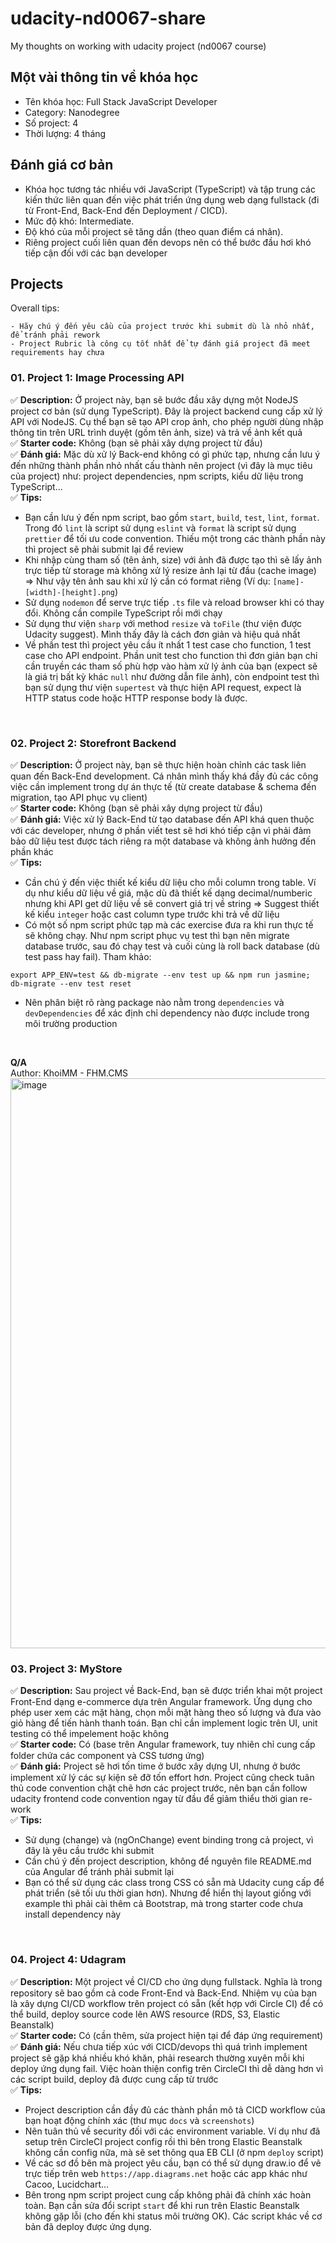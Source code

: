 # udacity-nd0067-share
My thoughts on working with udacity project (nd0067 course)

## Một vài thông tin về khóa học
+ Tên khóa học: Full Stack JavaScript Developer
+ Category: Nanodegree
+ Số project: 4
+ Thời lượng: 4 tháng


## Đánh giá cơ bản
+ Khóa học tương tác nhiều với JavaScript (TypeScript) và tập trung các kiến thức liên quan đến việc phát triển ứng dụng web dạng fullstack (đi từ Front-End, Back-End đến Deployment / CICD).
+ Mức độ khó: Intermediate.
+ Độ khó của mỗi project sẽ tăng dần (theo quan điểm cá nhân).
+ Riêng project cuối liên quan đến devops nên có thể bước đầu hơi khó tiếp cận đối với các bạn developer

## Projects
Overall tips:
```
- Hãy chú ý đến yêu cầu của project trước khi submit dù là nhỏ nhất, để tránh phải rework
- Project Rubric là công cụ tốt nhất để tự đánh giá project đã meet requirements hay chưa
```

### 01. Project 1: Image Processing API
:white_check_mark: **Description:**
Ở project này, bạn sẽ bước đầu xây dựng một NodeJS project cơ bản (sử dụng TypeScript).
Đây là project backend cung cấp xử lý API với NodeJS. Cụ thể bạn sẽ tạo API crop ảnh, cho phép người dùng nhập thông tin trên URL trình duyệt (gồm tên ảnh, size) và trả về ảnh kết quả
<br/>
:white_check_mark: **Starter code:**
Không (bạn sẽ phải xây dựng project từ đầu)
<br/>
:white_check_mark: **Đánh giá:**
Mặc dù xử lý Back-end không có gì phức tạp, nhưng cần lưu ý đến những thành phần nhỏ nhất cấu thành nên project (vì đây là mục tiêu của project) như: project dependencies, npm scripts, kiểu dữ liệu trong TypeScript...
<br/>
:white_check_mark: **Tips:**
- Bạn cần lưu ý đến npm script, bao gồm `start`, `build`, `test`, `lint`, `format`. Trong đó `lint` là script sử dụng `eslint` và `format` là script sử dụng `prettier` để tối ưu code convention. Thiếu một trong các thành phần này thì project sẽ phải submit lại để review
- Khi nhập cùng tham số (tên ảnh, size) với ảnh đã được tạo thì sẽ lấy ảnh trực tiếp từ storage mà không xử lý resize ảnh lại từ đầu (cache image) => Như vậy tên ảnh sau khi xử lý cần có format riêng (Ví dụ: `[name]-[width]-[height].png`)
- Sử dụng `nodemon` để serve trực tiếp `.ts` file và reload browser khi có thay đổi. Không cần compile TypeScript rồi mới chạy
- Sử dụng thư viện `sharp` với method `resize` và `toFile` (thư viện được Udacity suggest). Mình thấy đây là cách đơn giản và hiệu quả nhất
- Về phần test thì project yêu cầu ít nhất 1 test case cho function, 1 test case cho API endpoint. Phần unit test cho function thì đơn giản bạn chỉ cần truyền các tham số phù hợp vào hàm xử lý ảnh của bạn (expect sẽ là giá trị bất kỳ khác `null` như đường dẫn file ảnh), còn endpoint test thì bạn sử dụng thư viện `supertest` và thực hiện API request, expect là HTTP status code hoặc HTTP response body là được.
<br/>

### 02. Project 2: Storefront Backend
:white_check_mark: **Description:**
Ở project này, bạn sẽ thực hiện hoàn chỉnh các task liên quan đến Back-End development. Cá nhân mình thấy khá đầy đủ các công việc cần implement trong dự án thực tế (từ create database & schema đến migration, tạo API phục vụ client)
<br/>
:white_check_mark: **Starter code:**
Không (bạn sẽ phải xây dựng project từ đầu)
<br/>
:white_check_mark: **Đánh giá:**
Việc xử lý Back-End từ tạo database đến API khá quen thuộc với các developer, nhưng ở phần viết test sẽ hơi khó tiếp cận vì phải đảm bảo dữ liệu test được tách riêng ra một database và không ảnh hưởng đến phần khác
<br/>
:white_check_mark: **Tips:**
- Cần chú ý đến việc thiết kế kiểu dữ liệu cho mỗi column trong table. Ví dụ như kiểu dữ liệu về giá, mặc dù đã thiết kế dạng decimal/numberic nhưng khi API get dữ liệu về sẽ convert giá trị về string => Suggest thiết kế kiểu `integer` hoặc cast column type trước khi trả về dữ liệu
- Có một số npm script phức tạp mà các exercise đưa ra khi run thực tế sẽ không chạy. Như npm script phục vụ test thì bạn nên migrate database trước, sau đó chạy test và cuối cùng là roll back database (dù test pass hay fail). Tham khảo:
```
export APP_ENV=test && db-migrate --env test up && npm run jasmine; db-migrate --env test reset
```
- Nên phân biệt rõ ràng package nào nằm trong `dependencies` và `devDependencies` để xác định chỉ dependency nào
được include trong môi trường production
<br/>

**Q/A** <br/>
Author: KhoiMM - FHM.CMS
<img width="912" alt="image" src="https://github.com/trunglecntt/udacity-nd0067-share/assets/20870396/300a900e-62bf-4011-85a8-8b842949243d">


### 03. Project 3: MyStore
:white_check_mark: **Description:**
Sau project về Back-End, bạn sẽ được triển khai một project Front-End dạng e-commerce dựa trên Angular framework. Ứng dụng cho phép user xem các mặt hàng, chọn mỗi mặt hàng theo số lượng và đưa vào giỏ hàng để tiến hành thanh toán. Bạn chỉ cần implement logic trên UI, unit testing có thể impelement hoặc không
<br/>
:white_check_mark: **Starter code:**
Có (base trên Angular framework, tuy nhiên chỉ cung cấp folder chứa các component và CSS tương ứng)
<br/>
:white_check_mark: **Đánh giá:**
Project sẽ hơi tốn time ở bước xây dựng UI, nhưng ở bước implement xử lý các sự kiện sẽ đỡ tốn effort hơn. Project cũng check tuân thủ code convention chặt chẽ hơn các project trước, nên bạn cần follow udacity frontend code convention ngay từ đầu để giảm thiểu thời gian re-work
<br/>
:white_check_mark: **Tips:**
- Sử dụng (change) và (ngOnChange) event binding trong cả project, vì đây là yêu cầu trước khi submit
- Cần chú ý đến project description, không để nguyên file README.md của Angular để tránh phải submit lại
- Bạn có thể sử dụng các class trong CSS có sẵn mà Udacity cung cấp để phát triển (sẽ tối ưu thời gian hơn).
Nhưng để hiển thị layout giống với example thì phải cài thêm cả Bootstrap, mà trong starter code chưa install dependency này
<br/>

### 04. Project 4: Udagram
:white_check_mark: **Description:**
Một project về CI/CD cho ứng dụng fullstack. Nghĩa là trong repository sẽ bao gồm cả code Front-End và Back-End. Nhiệm vụ của bạn là xây dựng CI/CD workflow trên project có sẵn (kết hợp với Circle CI) để có thể build, deploy source code lên AWS resource (RDS, S3, Elastic Beanstalk)
<br/>
:white_check_mark: **Starter code:**
Có (cần thêm, sửa project hiện tại để đáp ứng requirement)
<br/>
:white_check_mark: **Đánh giá:**
Nếu chưa tiếp xúc với CICD/devops thì quá trình implement project sẽ gặp khá nhiều khó khăn, phải research thường xuyên mỗi khi deploy ứng dụng fail. Việc hoàn thiện config trên CircleCI thì dễ dàng hơn vì các script build, deploy đã được cung cấp từ trước
<br/>
:white_check_mark: **Tips:**
- Project description cần đầy đủ các thành phần mô tả CICD workflow của bạn hoạt động chính xác (thư mục `docs` và `screenshots`)
- Nên tuân thủ về security đối với các environment variable. Ví dụ như đã setup trên CircleCI project config rồi thì bên trong Elastic Beanstalk không cần config nữa, mà sẽ set thông qua EB CLI (ở npm `deploy` script)
- Về các sơ đồ bên mà project yêu cầu, bạn có thể sử dụng draw.io để vẽ trực tiếp trên web `https://app.diagrams.net` hoặc các app khác như Cacoo, Lucidchart...
- Bên trong npm script project cung cấp không phải đã chính xác hoàn toàn. Bạn cần sửa đổi script `start` để khi run trên Elastic Beanstalk không gặp lỗi (cho đến khi status môi trường OK). Các script khác về cơ bản đã deploy được ứng dụng.
